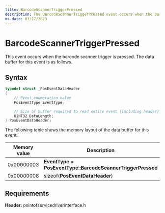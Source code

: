 ```yaml
---
title: BarcodeScannerTriggerPressed
description: The BarcodeScannerTriggerPressed event occurs when the barcode scanner trigger is pressed.
ms.date: 03/17/2023
---
```


# BarcodeScannerTriggerPressed

This event occurs when the barcode scanner trigger is pressed. The data buffer for this event is as follows.

## Syntax

```cpp
typedef struct _PosEventDataHeader
{
    // Event enumeration value
    PosEventType EventType;

    // Size of buffer required to read entire event (including header)
    UINT32 DataLength;
} PosEventDataHeader;
```

The following table shows the memory layout of the data buffer for this event.

| Memory value | Description |
|---|---|
| 0x00000003 | **EventType** = **PosEventType::BarcodeScannerTriggerPressed** |
| 0x00000008 | sizeof(**PosEventDataHeader**) |

## Requirements

**Header:** pointofservicedriverinterface.h
